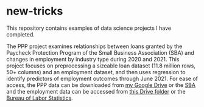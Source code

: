 # new-tricks
This repository contains examples of data science projects I have completed. 

The PPP project examines relationships between loans granted by the Paycheck Protection Program of the Small Business Association (SBA) and changes in employment by industry type during 2020 and 2021. This project focuses on preprocessing a sizeable loan dataset (11.8 million rows, 50+ columns) and an employment dataset, and then uses regression to identify predictors of employment outcomes through June 2021. For ease of access, the PPP data can be downloaded from [my Google Drive](https://drive.google.com/drive/folders/1KqJAXW8FDkdEfZJHT3iE5NxYdCCerVDV?usp=sharing) or the [SBA](https://www.sba.gov/funding-programs/loans/covid-19-relief-options/paycheck-protection-program/ppp-data
) and the employment data can be accessed from [this Drive folder](https://drive.google.com/drive/folders/1xKxKv9n1uCzRECSJFsvgRW1hQ-UepoSy?usp=sharing) or the [Bureau of Labor Statistics](https://www.bls.gov/charts/employment-situation/employment-levels-by-industry.htm).
